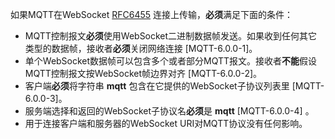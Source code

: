 如果MQTT在WebSocket [RFC6455](https://github.com/mcxiaoke/mqtt/blob/master/mqtt/06-WebSocket.md#RFC6455) 连接上传输，**必须**满足下面的条件：
-   MQTT控制报文**必须**使用WebSocket二进制数据帧发送。如果收到任何其它类型的数据帧，接收者**必须**关闭网络连接 [MQTT-6.0.0-1]。
-   单个WebSocket数据帧可以包含多个或者部分MQTT报文。接收者**不能**假设MQTT控制报文按WebSocket帧边界对齐 [MQTT-6.0.0-2]。
-  客户端**必须**将字符串 **mqtt** 包含在它提供的WebSocket子协议列表里 [MQTT-6.0.0-3]。
-   服务端选择和返回的WebSocket子协议名**必须**是 **mqtt** [MQTT-6.0.0-4] 。
-  用于连接客户端和服务器的WebSocket URI对MQTT协议没有任何影响。